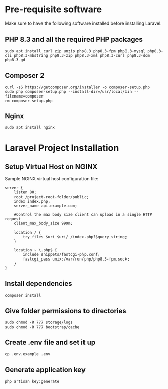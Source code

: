 # Pre-requisite software

Make sure to have the following software installed before installing Laravel:

## PHP 8.3 and all the required PHP packages

```
sudo apt install curl zip unzip php8.3 php8.3-fpm php8.3-mysql php8.3-cli php8.3-mbstring php8.3-zip php8.3-xml php8.3-curl php8.3-dom php8.3-gd
```

## Composer 2

```
curl -sS https://getcomposer.org/installer -o composer-setup.php
sudo php composer-setup.php --install-dir=/usr/local/bin --filename=composer
rm composer-setup.php
```

## Nginx

```
sudo apt install nginx
```

# Laravel Project Installation

## Setup Virtual Host on NGINX

Sample NGINX virtual host configuration file:
```
server {
    listen 80;
    root /project-root-folder/public;
    index index.php;
    server_name api.example.com;

    #Control the max body size client can upload in a single HTTP request
    client_max_body_size 999m;

    location / {
        try_files $uri $uri/ /index.php?$query_string;
    }

    location ~ \.php$ {
        include snippets/fastcgi-php.conf;
        fastcgi_pass unix:/var/run/php/php8.3-fpm.sock;
    }
}
```

## Install dependencies

```
composer install
```

## Give folder permissions to directories

```
sudo chmod -R 777 storage/logs
sudo chmod -R 777 bootstrap/cache
```

## Create .env file and set it up

```
cp .env.example .env
```

## Generate application key

```
php artisan key:generate
```